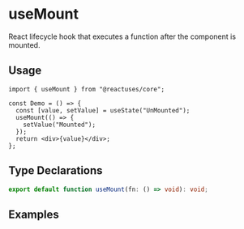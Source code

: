 # useMount

React lifecycle hook that executes a function after the component is mounted.

## Usage

```tsx
import { useMount } from "@reactuses/core";

const Demo = () => {
  const [value, setValue] = useState("UnMounted");
  useMount(() => {
    setValue("Mounted");
  });
  return <div>{value}</div>;
};
```

## Type Declarations

```ts
export default function useMount(fn: () => void): void;
```

## Examples

